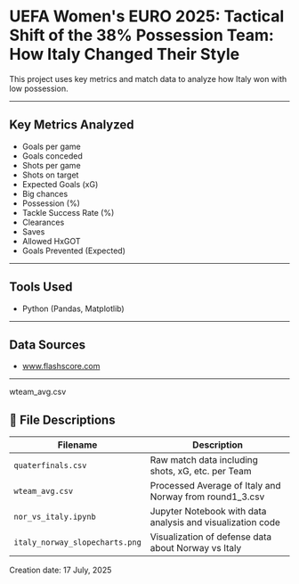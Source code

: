 # UEFA Women's EURO 2025: Tactical Shift of the 38% Possession Team: How Italy Changed Their Style

This project uses key metrics and match data to analyze how Italy won with low possession. 

---

## Key Metrics Analyzed

- Goals per game
- Goals conceded
- Shots per game
- Shots on target
- Expected Goals (xG)
- Big chances
- Possession (%)
- Tackle Success Rate (%)
- Clearances
- Saves
- Allowed HxGOT
- Goals Prevented (Expected)	

---

## Tools Used

- Python (Pandas, Matplotlib)

---

## Data Sources

- www.flashscore.com

---

wteam_avg.csv
## 📁 File Descriptions

| Filename                | Description                                               |
|-------------------------|-----------------------------------------------------------|
| `quaterfinals.csv`  | Raw match data including shots, xG, etc. per Team |
| `wteam_avg.csv`          | Processed Average of Italy and Norway from round1_3.csv  |
|  `nor_vs_italy.ipynb`    | Jupyter Notebook with data analysis and visualization code        |
| `italy_norway_slopecharts.png` | Visualization of defense data about Norway vs Italy        |

Creation date: 17 July, 2025
